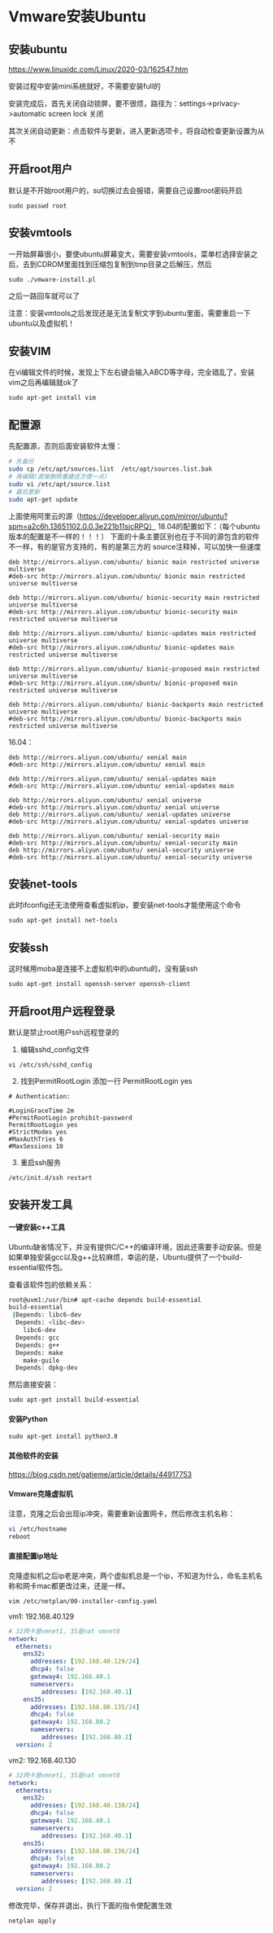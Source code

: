 # Vmware安装Ubuntu

## 安装ubuntu

https://www.linuxidc.com/Linux/2020-03/162547.htm

安装过程中安装mini系统就好，不需要安装full的

安装完成后，首先关闭自动锁屏，要不很烦，路径为：settings->privacy->automatic screen lock 关闭

其次关闭自动更新：点击软件与更新，进入更新选项卡，将自动检查更新设置为从不



## 开启root用户

默认是不开始root用户的，su切换过去会报错，需要自己设置root密码开启

```
sudo passwd root
```



## 安装vmtools

一开始屏幕很小，要使ubuntu屏幕变大，需要安装vmtools，菜单栏选择安装之后，去到CDROM里面找到压缩包复制到tmp目录之后解压，然后

```
sudo ./vmware-install.pl
```

之后一路回车就可以了

注意：安装vmtools之后发现还是无法复制文字到ubuntu里面，需要重启一下ubuntu以及虚拟机！



## 安装VIM

在vi编辑文件的时候，发现上下左右键会输入ABCD等字母，完全错乱了，安装vim之后再编辑就ok了

```
sudo apt-get install vim
```



## 配置源

先配置源，否则后面安装软件太慢：


```bash
# 先备份
sudo cp /etc/apt/sources.list  /etc/apt/sources.list.bak
# 再编辑(直接删除重建还方便一点)
sudo vi /etc/apt/source.list
# 最后更新
sudo apt-get update
```



上面使用阿里云的源（https://developer.aliyun.com/mirror/ubuntu?spm=a2c6h.13651102.0.0.3e221b11sjcRPQ）
18.04的配置如下：（每个ubuntu版本的配置是不一样的！！！）
下面的十条主要区别也在于不同的源包含的软件不一样，有的是官方支持的，有的是第三方的
source注释掉，可以加快一些速度

```
deb http://mirrors.aliyun.com/ubuntu/ bionic main restricted universe multiverse
#deb-src http://mirrors.aliyun.com/ubuntu/ bionic main restricted universe multiverse

deb http://mirrors.aliyun.com/ubuntu/ bionic-security main restricted universe multiverse
#deb-src http://mirrors.aliyun.com/ubuntu/ bionic-security main restricted universe multiverse

deb http://mirrors.aliyun.com/ubuntu/ bionic-updates main restricted universe multiverse
#deb-src http://mirrors.aliyun.com/ubuntu/ bionic-updates main restricted universe multiverse

deb http://mirrors.aliyun.com/ubuntu/ bionic-proposed main restricted universe multiverse
#deb-src http://mirrors.aliyun.com/ubuntu/ bionic-proposed main restricted universe multiverse

deb http://mirrors.aliyun.com/ubuntu/ bionic-backports main restricted universe multiverse
#deb-src http://mirrors.aliyun.com/ubuntu/ bionic-backports main restricted universe multiverse
```

16.04：
```
deb http://mirrors.aliyun.com/ubuntu/ xenial main
#deb-src http://mirrors.aliyun.com/ubuntu/ xenial main

deb http://mirrors.aliyun.com/ubuntu/ xenial-updates main
#deb-src http://mirrors.aliyun.com/ubuntu/ xenial-updates main

deb http://mirrors.aliyun.com/ubuntu/ xenial universe
#deb-src http://mirrors.aliyun.com/ubuntu/ xenial universe
deb http://mirrors.aliyun.com/ubuntu/ xenial-updates universe
#deb-src http://mirrors.aliyun.com/ubuntu/ xenial-updates universe

deb http://mirrors.aliyun.com/ubuntu/ xenial-security main
#deb-src http://mirrors.aliyun.com/ubuntu/ xenial-security main
deb http://mirrors.aliyun.com/ubuntu/ xenial-security universe
#deb-src http://mirrors.aliyun.com/ubuntu/ xenial-security universe

```



## 安装net-tools

此时ifconfig还无法使用查看虚拟机ip，要安装net-tools才能使用这个命令

```
sudo apt-get install net-tools
```



## 安装ssh

这时候用moba是连接不上虚拟机中的ubuntu的，没有装ssh
```
sudo apt-get install openssh-server openssh-client
```




## 开启root用户远程登录
默认是禁止root用户ssh远程登录的
1. 编辑sshd_config文件
```
vi /etc/ssh/sshd_config
```

2. 找到PermitRootLogin 添加一行 PermitRootLogin yes
```
# Authentication:

#LoginGraceTime 2m
#PermitRootLogin prohibit-password
PermitRootLogin yes
#StrictModes yes
#MaxAuthTries 6
#MaxSessions 10
```

3. 重启ssh服务

```
/etc/init.d/ssh restart
```




## 安装开发工具

#### 一键安装c++工具

Ubuntu缺省情况下，并没有提供C/C++的编译环境，因此还需要手动安装。但是如果单独安装gcc以及g\++比较麻烦，幸运的是，Ubuntu提供了一个build-essential软件包。

查看该软件包的依赖关系：

```bash
root@uvm1:/usr/bin# apt-cache depends build-essential
build-essential
 |Depends: libc6-dev
  Depends: <libc-dev>
    libc6-dev
  Depends: gcc
  Depends: g++
  Depends: make
    make-guile
  Depends: dpkg-dev
```


然后直接安装：
```
sudo apt-get install build-essential
```



#### 安装Python

```
sudo apt-get install python3.8
```



#### 其他软件的安装

https://blog.csdn.net/gatieme/article/details/44917753



#### Vmware克隆虚拟机

注意，克隆之后会出现ip冲突，需要重新设置网卡，然后修改主机名称：

```bash
vi /etc/hostname
reboot
```



#### 直接配置ip地址

克隆虚拟机之后ip老是冲突，两个虚拟机总是一个ip，不知道为什么，命名主机名称和网卡mac都更改过来，还是一样。

```
vim /etc/netplan/00-installer-config.yaml
```

vm1: 192.168.40.129

```yaml
# 32网卡是vmnet1, 35是nat vmnet8
network:
  ethernets:
    ens32:
      addresses: [192.168.40.129/24]
      dhcp4: false
      gateway4: 192.168.40.1
      nameservers:
         addresses: [192.168.40.1]  
    ens35:
      addresses: [192.168.80.135/24]
      dhcp4: false
      gateway4: 192.168.80.2
      nameservers:
         addresses: [192.168.80.2]
  version: 2
```



vm2: 192.168.40.130

```yaml
# 32网卡是vmnet1, 35是nat vmnet8
network:
  ethernets:
    ens32:
      addresses: [192.168.40.130/24]
      dhcp4: false
      gateway4: 192.168.40.1
      nameservers:
         addresses: [192.168.40.1]  
    ens35:
      addresses: [192.168.80.136/24]
      dhcp4: false
      gateway4: 192.168.80.2
      nameservers:
         addresses: [192.168.80.2]
  version: 2
```



修改完毕，保存并退出，执行下面的指令使配置生效

```bash
netplan apply
```

